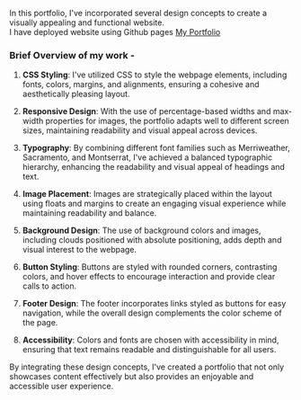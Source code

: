 In this portfolio, I've incorporated several design concepts to create a visually appealing and functional website.
<br>I have deployed website using Github pages  <a href="https://syedfahad11.github.io/Portfolio-CSS/">My Portfolio </a>


### Brief Overview of my work - 
1. **CSS Styling**: I've utilized CSS to style the webpage elements, including fonts, colors, margins, and alignments, ensuring a cohesive and aesthetically pleasing layout.

2. **Responsive Design**: With the use of percentage-based widths and max-width properties for images, the portfolio adapts well to different screen sizes, maintaining readability and visual appeal across devices.

3. **Typography**: By combining different font families such as Merriweather, Sacramento, and Montserrat, I've achieved a balanced typographic hierarchy, enhancing the readability and visual appeal of headings and text.

4. **Image Placement**: Images are strategically placed within the layout using floats and margins to create an engaging visual experience while maintaining readability and balance.

5. **Background Design**: The use of background colors and images, including clouds positioned with absolute positioning, adds depth and visual interest to the webpage.

6. **Button Styling**: Buttons are styled with rounded corners, contrasting colors, and hover effects to encourage interaction and provide clear calls to action.

7. **Footer Design**: The footer incorporates links styled as buttons for easy navigation, while the overall design complements the color scheme of the page.

8. **Accessibility**: Colors and fonts are chosen with accessibility in mind, ensuring that text remains readable and distinguishable for all users.

By integrating these design concepts, I've created a portfolio that not only showcases content effectively but also provides an enjoyable and accessible user experience.
